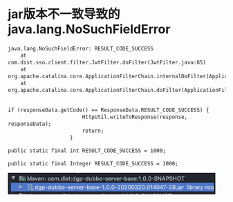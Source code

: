 # jar版本不一致导致的java.lang.NoSuchFieldError

```
java.lang.NoSuchFieldError: RESULT_CODE_SUCCESS
	at com.dist.sso.client.filter.JwtFilter.doFilter(JwtFilter.java:85)
	at org.apache.catalina.core.ApplicationFilterChain.internalDoFilter(ApplicationFilterChain.java:193)
	at org.apache.catalina.core.ApplicationFilterChain.doFilter(ApplicationFilterChain.java:166)


```



```
if (responseData.getCode() == ResponseData.RESULT_CODE_SUCCESS) {
                        HttpUtil.writeToResponse(response, responseData);
                        return;
                    }
```



```
public static final int RESULT_CODE_SUCCESS = 1000;
```

```
public static final Integer RESULT_CODE_SUCCESS = 1000;
```

![image-20200402180217527](images/image-20200402180217527.png)